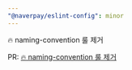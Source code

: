 ```yaml
---
"@naverpay/eslint-config": minor
---
```


🔥 naming-convention 룰 제거

PR: [🔥 naming-convention 룰 제거](https://github.com/NaverPayDev/code-style/pull/81)
